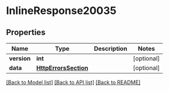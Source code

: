 # InlineResponse20035

## Properties
Name | Type | Description | Notes
------------ | ------------- | ------------- | -------------
**version** | **int** |  | [optional] 
**data** | [**HttpErrorsSection**](HttpErrorsSection.md) |  | [optional] 

[[Back to Model list]](../README.md#documentation-for-models) [[Back to API list]](../README.md#documentation-for-api-endpoints) [[Back to README]](../README.md)

